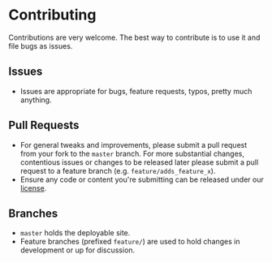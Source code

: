 # Contributing

Contributions are very welcome. The best way to contribute is to use it and file bugs as issues.

## Issues

* Issues are appropriate for bugs, feature requests, typos, pretty much anything.

## Pull Requests

* For general tweaks and improvements, please submit a pull request from your fork to the `master` branch. For more substantial changes, contentious issues or changes to be released later please submit a pull request to a feature branch (e.g. `feature/adds_feature_x`).
* Ensure any code or content you're submitting can be released under our [license](LICENSE).

## Branches

* `master` holds the deployable site.
* Feature branches (prefixed `feature/`) are used to hold changes in development or up for discussion.
